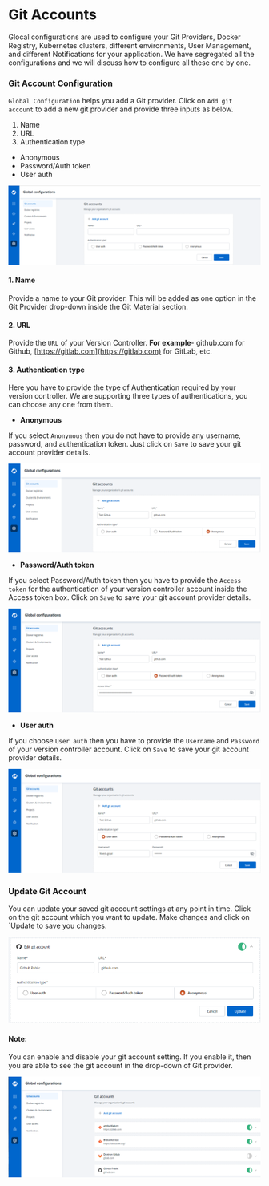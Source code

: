 # Git Accounts



Glocal configurations are used to configure your Git Providers, Docker Registry, Kubernetes clusters, different environments, User Management, and different Notifications for your application. We have segregated all the configurations and we will discuss how to configure all these one by one.

### Git Account Configuration

`Global Configuration` helps you add a Git provider. Click on `Add git account` to add a new git provider and provide three inputs as below.

1. Name
2. URL
3. Authentication type

* Anonymous
* Password/Auth token
* User auth

![](../.gitbook/assets/git_account_gc1.png)

#### 1. Name

Provide a name to your Git provider. This will be added as one option in the Git Provider drop-down inside the Git Material section.

#### 2. URL

Provide the `URL` of your Version Controller. **For example**- github.com for Github, [https://gitlab.com](https://gitlab.com) for GitLab, etc.

#### 3. Authentication type

Here you have to provide the type of Authentication required by your version controller. We are supporting three types of authentications, you can choose any one from them.

* **Anonymous**

If you select `Anonymous` then you do not have to provide any username, password, and authentication token. Just click on `Save` to save your git account provider details. 

![](../.gitbook/assets/git_account_gc2.png)



* **Password/Auth token**

If you select Password/Auth token then you have to provide the `Access token` for the authentication of your version controller account inside the Access token box. Click on `Save` to save your git account provider details.

![](../.gitbook/assets/git_account_gc3.png)



* **User auth**

If you choose `User auth` then you have to provide the `Username` and `Password` of your version controller account. Click on `Save` to save your git account provider details.

![](../.gitbook/assets/git_account_gc4.png)

### Update Git Account

You can update your saved git account settings at any point in time. Click on the git account which you want to update. Make changes and click on \`Update to save you changes.

![](../.gitbook/assets/git_account_gc5.png)

#### Note:

You can enable and disable your git account setting. If you enable it, then you are able to see the git account in the drop-down of Git provider.

![](../.gitbook/assets/git_account_gc6.png)

